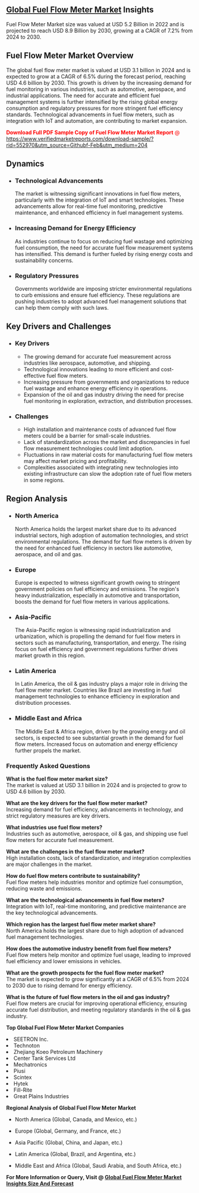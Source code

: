 <h2><a href="https://www.verifiedmarketreports.com/download-sample/?rid=552970&amp;utm_source=Githubf&amp;utm_medium=204" target="_blank">Global Fuel Flow Meter Market</a> Insights</h2><p>Fuel Flow Meter Market size was valued at USD 5.2 Billion in 2022 and is projected to reach USD 8.9 Billion by 2030, growing at a CAGR of 7.2% from 2024 to 2030.</p><p> <h2>Fuel Flow Meter Market Overview</h2> <p>The global fuel flow meter market is valued at USD 3.1 billion in 2024 and is expected to grow at a CAGR of 6.5% during the forecast period, reaching USD 4.6 billion by 2030. This growth is driven by the increasing demand for fuel monitoring in various industries, such as automotive, aerospace, and industrial applications. The need for accurate and efficient fuel management systems is further intensified by the rising global energy consumption and regulatory pressures for more stringent fuel efficiency standards. Technological advancements in fuel flow meters, such as integration with IoT and automation, are contributing to market expansion.</p> <p><p><span class=""><span style="color: #ff0000;"><strong>Download Full PDF Sample Copy of Fuel Flow Meter Market Report</strong> @ </span><a href="https://www.verifiedmarketreports.com/download-sample/?rid=552970&amp;utm_source=Githubf-Feb&amp;utm_medium=204" target="_blank">https://www.verifiedmarketreports.com/download-sample/?rid=552970&amp;utm_source=Githubf-Feb&amp;utm_medium=204</a></span></p></p> <h2>Dynamics</h2> <ul> <li><h3>Technological Advancements</h3> The market is witnessing significant innovations in fuel flow meters, particularly with the integration of IoT and smart technologies. These advancements allow for real-time fuel monitoring, predictive maintenance, and enhanced efficiency in fuel management systems.</li> <li><h3>Increasing Demand for Energy Efficiency</h3> As industries continue to focus on reducing fuel wastage and optimizing fuel consumption, the need for accurate fuel flow measurement systems has intensified. This demand is further fueled by rising energy costs and sustainability concerns.</li> <li><h3>Regulatory Pressures</h3> Governments worldwide are imposing stricter environmental regulations to curb emissions and ensure fuel efficiency. These regulations are pushing industries to adopt advanced fuel management solutions that can help them comply with such laws.</li> </ul> <h2>Key Drivers and Challenges</h2> <ul> <li><h3>Key Drivers</h3> <ul> <li>The growing demand for accurate fuel measurement across industries like aerospace, automotive, and shipping.</li> <li>Technological innovations leading to more efficient and cost-effective fuel flow meters.</li> <li>Increasing pressure from governments and organizations to reduce fuel wastage and enhance energy efficiency in operations.</li> <li>Expansion of the oil and gas industry driving the need for precise fuel monitoring in exploration, extraction, and distribution processes.</li> </ul> </li> <li><h3>Challenges</h3> <ul> <li>High installation and maintenance costs of advanced fuel flow meters could be a barrier for small-scale industries.</li> <li>Lack of standardization across the market and discrepancies in fuel flow measurement technologies could limit adoption.</li> <li>Fluctuations in raw material costs for manufacturing fuel flow meters may affect market pricing and profitability.</li> <li>Complexities associated with integrating new technologies into existing infrastructure can slow the adoption rate of fuel flow meters in some regions.</li> </ul> </li> </ul> <h2>Region Analysis</h2> <ul> <li><h3>North America</h3> North America holds the largest market share due to its advanced industrial sectors, high adoption of automation technologies, and strict environmental regulations. The demand for fuel flow meters is driven by the need for enhanced fuel efficiency in sectors like automotive, aerospace, and oil and gas.</li> <li><h3>Europe</h3> Europe is expected to witness significant growth owing to stringent government policies on fuel efficiency and emissions. The region's heavy industrialization, especially in automotive and transportation, boosts the demand for fuel flow meters in various applications.</li> <li><h3>Asia-Pacific</h3> The Asia-Pacific region is witnessing rapid industrialization and urbanization, which is propelling the demand for fuel flow meters in sectors such as manufacturing, transportation, and energy. The rising focus on fuel efficiency and government regulations further drives market growth in this region.</li> <li><h3>Latin America</h3> In Latin America, the oil & gas industry plays a major role in driving the fuel flow meter market. Countries like Brazil are investing in fuel management technologies to enhance efficiency in exploration and distribution processes.</li> <li><h3>Middle East and Africa</h3> The Middle East & Africa region, driven by the growing energy and oil sectors, is expected to see substantial growth in the demand for fuel flow meters. Increased focus on automation and energy efficiency further propels the market.</li> </ul> <h3>Frequently Asked Questions</h3> <p><strong>What is the fuel flow meter market size?</strong><br> The market is valued at USD 3.1 billion in 2024 and is projected to grow to USD 4.6 billion by 2030.</p> <p><strong>What are the key drivers for the fuel flow meter market?</strong><br> Increasing demand for fuel efficiency, advancements in technology, and strict regulatory measures are key drivers.</p> <p><strong>What industries use fuel flow meters?</strong><br> Industries such as automotive, aerospace, oil & gas, and shipping use fuel flow meters for accurate fuel measurement.</p> <p><strong>What are the challenges in the fuel flow meter market?</strong><br> High installation costs, lack of standardization, and integration complexities are major challenges in the market.</p> <p><strong>How do fuel flow meters contribute to sustainability?</strong><br> Fuel flow meters help industries monitor and optimize fuel consumption, reducing waste and emissions.</p> <p><strong>What are the technological advancements in fuel flow meters?</strong><br> Integration with IoT, real-time monitoring, and predictive maintenance are the key technological advancements.</p> <p><strong>Which region has the largest fuel flow meter market share?</strong><br> North America holds the largest share due to high adoption of advanced fuel management technologies.</p> <p><strong>How does the automotive industry benefit from fuel flow meters?</strong><br> Fuel flow meters help monitor and optimize fuel usage, leading to improved fuel efficiency and lower emissions in vehicles.</p> <p><strong>What are the growth prospects for the fuel flow meter market?</strong><br> The market is expected to grow significantly at a CAGR of 6.5% from 2024 to 2030 due to rising demand for energy efficiency.</p> <p><strong>What is the future of fuel flow meters in the oil and gas industry?</strong><br> Fuel flow meters are crucial for improving operational efficiency, ensuring accurate fuel distribution, and meeting regulatory standards in the oil & gas industry.</p> </p><p><strong>Top Global Fuel Flow Meter Market Companies</strong></p><div data-test-id=""><p><li>SEETRON Inc.</li><li> Technoton</li><li> Zhejiang Koeo Petroleum Machinery</li><li> Center Tank Services Ltd</li><li> Mechatronics</li><li> Piusi</li><li> Scintex</li><li> Hytek</li><li> Fill-Rite</li><li> Great Plains Industries</li></p><div><strong>Regional Analysis of&nbsp;Global Fuel Flow Meter Market</strong></div><ul><li dir="ltr"><p dir="ltr">North America&nbsp;(Global, Canada, and Mexico, etc.)</p></li><li dir="ltr"><p dir="ltr">Europe (Global, Germany, and France, etc.)</p></li><li dir="ltr"><p dir="ltr">Asia Pacific&nbsp;(Global, China, and Japan, etc.)</p></li><li dir="ltr"><p dir="ltr">Latin America&nbsp;(Global, Brazil, and Argentina, etc.)</p></li><li dir="ltr">Middle East and Africa&nbsp;(Global, Saudi Arabia, and South Africa, etc.)</li></ul><p><strong>For More Information or Query, Visit @&nbsp;</strong><strong><a href="https://www.verifiedmarketreports.com/product/fuel-flow-meter-market/?utm_source=Githubf&amp;utm_medium=204" target="_blank">Global Fuel Flow Meter Market Insights Size And Forecast</a></strong></p></div>
